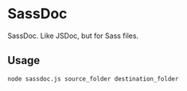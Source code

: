 # SassDoc

SassDoc. Like JSDoc, but for Sass files.


## Usage

```bash
node sassdoc.js source_folder destination_folder
```